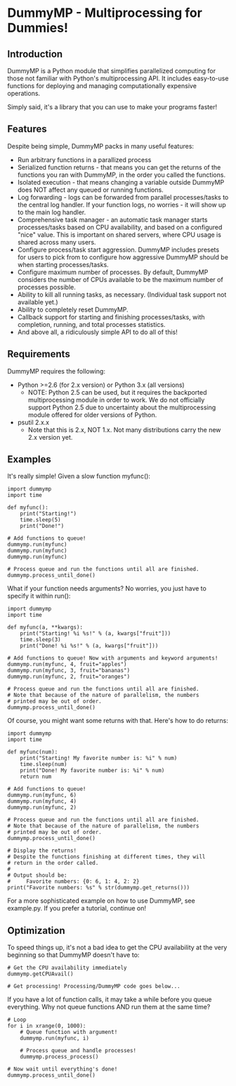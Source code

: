 DummyMP - Multiprocessing for Dummies!
=======================================

Introduction
-------------
DummyMP is a Python module that simplifies parallelized computing for
those not familiar with Python's multiprocessing API. It includes
easy-to-use functions for deploying and managing computationally
expensive operations.

Simply said, it's a library that you can use to make your programs
faster!

Features
---------
Despite being simple, DummyMP packs in many useful features:

  * Run arbitrary functions in a parallized process
  * Serialized function returns - that means you can get the returns of
    the functions you ran with DummyMP, in the order you called the
    functions.
  * Isolated execution - that means changing a variable outside DummyMP
    does NOT affect any queued or running functions.
  * Log forwarding - logs can be forwarded from parallel processes/tasks
    to the central log handler. If your function logs, no worries - it
    will show up to the main log handler.
  * Comprehensive task manager - an automatic task manager starts
    processes/tasks based on CPU availability, and based on a configured
    "nice" value. This is important on shared servers, where CPU usage
    is shared across many users.
  * Configure process/task start aggression. DummyMP includes presets
    for users to pick from to configure how aggressive DummyMP should be
    when starting processes/tasks.
  * Configure maximum number of processes. By default, DummyMP considers
    the number of CPUs available to be the maximum number of processes
    possible.
  * Ability to kill all running tasks, as necessary. (Individual task
    support not available yet.)
  * Ability to completely reset DummyMP.
  * Callback support for starting and finishing processes/tasks, with
    completion, running, and total processes statistics.
  * And above all, a ridiculously simple API to do all of this!

Requirements
-------------
DummyMP requires the following:

  * Python >=2.6 (for 2.x version) or Python 3.x (all versions)
    * NOTE: Python 2.5 can be used, but it requires the backported
      multiprocessing module in order to work. We do not officially
      support Python 2.5 due to uncertainty about the multiprocessing
      module offered for older versions of Python.
  * psutil 2.x.x
    * Note that this is 2.x, NOT 1.x. Not many distributions carry the
      new 2.x version yet.

Examples
---------
It's really simple! Given a slow function myfunc():

    import dummymp
    import time
    
    def myfunc():
        print("Starting!")
        time.sleep(5)
        print("Done!")
    
    # Add functions to queue!
    dummymp.run(myfunc)
    dummymp.run(myfunc)
    dummymp.run(myfunc)
    
    # Process queue and run the functions until all are finished.
    dummymp.process_until_done()

What if your function needs arguments? No worries, you just have to
specify it within run():

    import dummymp
    import time
    
    def myfunc(a, **kwargs):
        print("Starting! %i %s!" % (a, kwargs["fruit"]))
        time.sleep(3)
        print("Done! %i %s!" % (a, kwargs["fruit"]))
    
    # Add functions to queue! Now with arguments and keyword arguments!
    dummymp.run(myfunc, 4, fruit="apples")
    dummymp.run(myfunc, 3, fruit="bananas")
    dummymp.run(myfunc, 2, fruit="oranges")
    
    # Process queue and run the functions until all are finished.
    # Note that because of the nature of parallelism, the numbers
    # printed may be out of order.
    dummymp.process_until_done()

Of course, you might want some returns with that. Here's how to do
returns:

    import dummymp
    import time
    
    def myfunc(num):
        print("Starting! My favorite number is: %i" % num)
        time.sleep(num)
        print("Done! My favorite number is: %i" % num)
        return num
    
    # Add functions to queue!
    dummymp.run(myfunc, 6)
    dummymp.run(myfunc, 4)
    dummymp.run(myfunc, 2)
    
    # Process queue and run the functions until all are finished.
    # Note that because of the nature of parallelism, the numbers
    # printed may be out of order.
    dummymp.process_until_done()
    
    # Display the returns!
    # Despite the functions finishing at different times, they will
    # return in the order called.
    # 
    # Output should be:
    #     Favorite numbers: {0: 6, 1: 4, 2: 2}
    print("Favorite numbers: %s" % str(dummymp.get_returns()))

For a more sophisticated example on how to use DummyMP, see example.py.
If you prefer a tutorial, continue on!

Optimization
-------------
To speed things up, it's not a bad idea to get the CPU availability
at the very beginning so that DummyMP doesn't have to:

    # Get the CPU availability immediately
    dummymp.getCPUAvail()
    
    # Get processing! Processing/DummyMP code goes below...

If you have a lot of function calls, it may take a while before you
queue everything. Why not queue functions AND run them at the same time?

    # Loop
    for i in xrange(0, 1000):
        # Queue function with argument!
        dummymp.run(myfunc, i)
        
        # Process queue and handle processes!
        dummymp.process_process()
    
    # Now wait until everything's done!
    dummymp.process_until_done()
